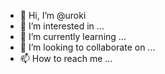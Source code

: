 - 👋 Hi, I’m @uroki
- 👀 I’m interested in ...
- 🌱 I’m currently learning ...
- 💞️ I’m looking to collaborate on ...
- 📫 How to reach me ...

<!---
uroki/uroki is a ✨ special ✨ repository because its `README.md` (this file) appears on your GitHub profile.
You can click the Preview link to take a look at your changes.
--->
